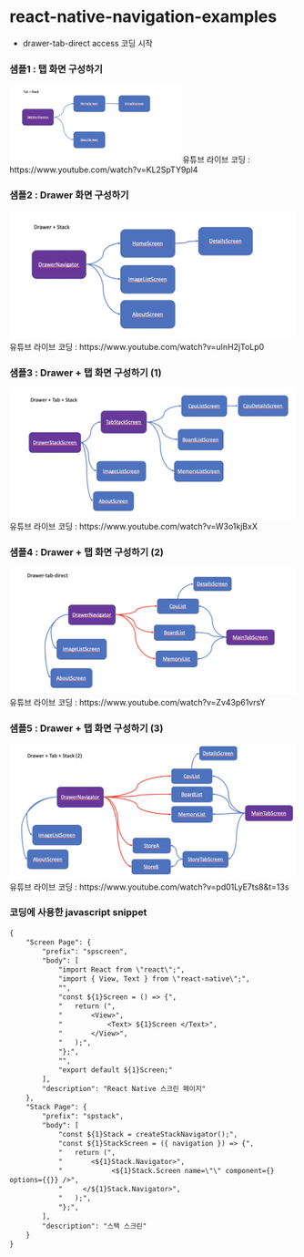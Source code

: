 # react-native-navigation-examples

- drawer-tab-direct access 코딩 시작

### 샘플1 : 탭 화면 구성하기

<img src="./images/1-tab-stack.png" style="max-width:300px">
유튜브 라이브 코딩 : https://www.youtube.com/watch?v=KL2SpTY9pl4

### 샘플2 : Drawer 화면 구성하기

<img src="./images/2-drawer-sample.png">
유튜브 라이브 코딩 : https://www.youtube.com/watch?v=uInH2jToLp0

### 샘플3 : Drawer + 탭 화면 구성하기 (1)

<img src="./images/3-drawer-tab-1.png">
유튜브 라이브 코딩 : https://www.youtube.com/watch?v=W3o1kjBxX

### 샘플4 : Drawer + 탭 화면 구성하기 (2)

<img src="./images/4-drawer-tab-2.png">
유튜브 라이브 코딩 : https://www.youtube.com/watch?v=Zv43p61vrsY

### 샘플5 : Drawer + 탭 화면 구성하기 (3)

<img src="./images/5-drawer-tab-3.png">
유튜브 라이브 코딩 : https://www.youtube.com/watch?v=pd01LyE7ts8&t=13s

### 코딩에 사용한 javascript snippet

```
{
	"Screen Page": {
		"prefix": "spscreen",
		"body": [
			"import React from \"react\";",
			"import { View, Text } from \"react-native\";",
			"",
			"const ${1}Screen = () => {",
			"	return (",
			"		<View>",
			"			<Text> ${1}Screen </Text>",
			"		</View>",
			"	);",
			"};",
			"",
			"export default ${1}Screen;"
		],
		"description": "React Native 스크린 페이지"
	},
	"Stack Page": {
		"prefix": "spstack",
		"body": [
			"const ${1}Stack = createStackNavigator();",
			"const ${1}StackScreen = ({ navigation }) => {",
			"	return (",
			"		<${1}Stack.Navigator>",
			"			 <${1}Stack.Screen name=\"\" component={} options={{}} />",
			"	  </${1}Stack.Navigator>",
			"	);",
			"};",
		],
		"description": "스택 스크린"
	}
}
```
